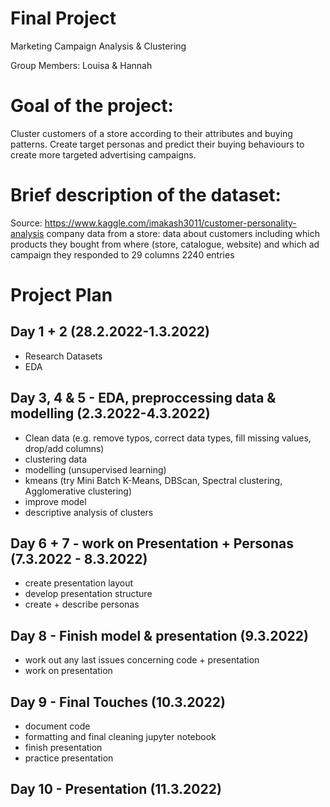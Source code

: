 # Final Project
Marketing Campaign Analysis & Clustering  

Group Members: Louisa & Hannah

# Goal of the project:

Cluster customers of a store according to their attributes and buying patterns. Create target personas and predict their buying behaviours to create more targeted advertising campaigns. 


# Brief description of the dataset:

Source: https://www.kaggle.com/imakash3011/customer-personality-analysis 
company data from a store: data about customers including which products they bought from where (store, catalogue, website) and which ad campaign they responded to 
29 columns 
2240 entries


# Project Plan

## Day 1 + 2 (28.2.2022-1.3.2022)

- Research Datasets
- EDA

## Day 3, 4 & 5 - EDA, preproccessing data & modelling (2.3.2022-4.3.2022)

- Clean data (e.g. remove typos, correct data types, fill missing values, drop/add columns)
- clustering data
- modelling (unsupervised learning)
- kmeans (try Mini Batch K-Means, DBScan, Spectral clustering, Agglomerative clustering)
- improve model
- descriptive analysis of clusters

## Day 6 + 7 - work on Presentation + Personas (7.3.2022 - 8.3.2022)
- create presentation layout
- develop presentation structure
- create + describe personas 

## Day 8 - Finish model & presentation  (9.3.2022)
- work out any last issues concerning code + presentation 
- work on presentation

## Day 9 - Final Touches (10.3.2022)
- document code
- formatting and final cleaning jupyter notebook
- finish presentation
- practice presentation

## Day 10 - Presentation (11.3.2022)
